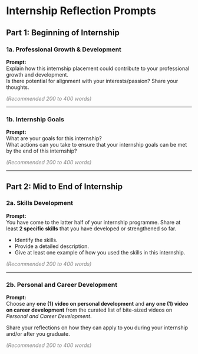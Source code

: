 # Internship Reflection Prompts

## Part 1: Beginning of Internship

### 1a. Professional Growth & Development
**Prompt:**  
Explain how this internship placement could contribute to your professional growth and development.  
Is there potential for alignment with your interests/passion? Share your thoughts.  

<span style="color:gray">*(Recommended 200 to 400 words)*</span>

---

### 1b. Internship Goals
**Prompt:**  
What are your goals for this internship?  
What actions can you take to ensure that your internship goals can be met by the end of this internship?  

<span style="color:gray">*(Recommended 200 to 400 words)*</span>

---

## Part 2: Mid to End of Internship

### 2a. Skills Development
**Prompt:**  
You have come to the latter half of your internship programme. Share at least **2 specific skills** that you have developed or strengthened so far.  

- Identify the skills.  
- Provide a detailed description.  
- Give at least one example of how you used the skills in this internship.  

<span style="color:gray">*(Recommended 200 to 400 words)*</span>

---

### 2b. Personal and Career Development
**Prompt:**  
Choose any **one (1) video on personal development** and **any one (1) video on career development** from the curated list of bite-sized videos on *Personal and Career Development*.  

Share your reflections on how they can apply to you during your internship and/or after you graduate.  

<span style="color:gray">*(Recommended 200 to 400 words)*</span>

